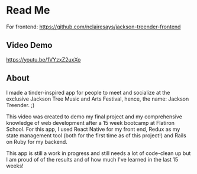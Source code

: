 # Read Me

For frontend: https://github.com/nclairesays/jackson-treender-frontend

## Video Demo
https://youtu.be/1VYzxZ2uxXo

## About

I made a tinder-inspired app for people to meet and socialize at the exclusive Jackson Tree Music and Arts Festival, hence, the name: Jackson Treender. ;)

This video was created to demo my final project and my comprehensive knowledge of web development after a 15 week bootcamp at Flatiron School. For this app, I used React Native for my front end, Redux as my state management tool (both for the first time as of this project!) and Rails on Ruby for my backend.

This app is still a work in progress and still needs a lot of code-clean up but I am proud of of the results and of how much I've learned in the last 15 weeks!
